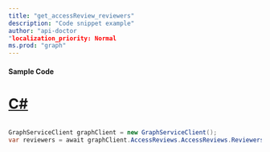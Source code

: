 ```yaml
---
title: "get_accessReview_reviewers"
description: "Code snippet example" 
author: "api-doctor
"localization_priority: Normal
ms.prod: "graph"
--- 
```

#### Sample Code
# [C#](#tab/Csharp)

```C#

GraphServiceClient graphClient = new GraphServiceClient();
var reviewers = await graphClient.AccessReviews.AccessReviews.Reviewers.Request().GetAsync();

```